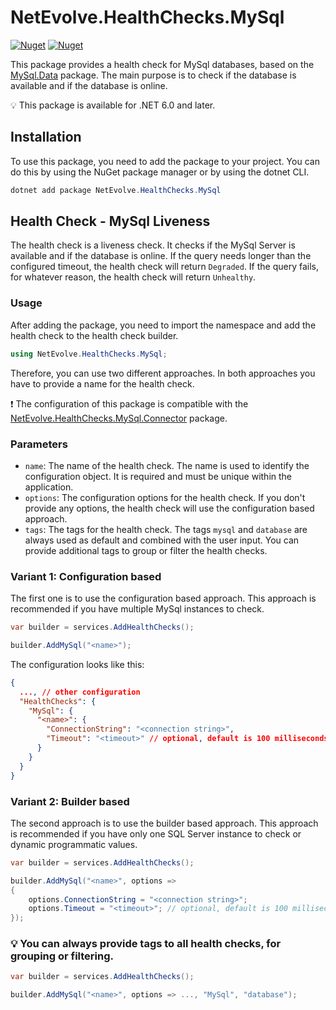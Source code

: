 # NetEvolve.HealthChecks.MySql

[![Nuget](https://img.shields.io/nuget/v/NetEvolve.HealthChecks.MySql?logo=nuget)](https://www.nuget.org/packages/NetEvolve.HealthChecks.MySql/)
[![Nuget](https://img.shields.io/nuget/dt/NetEvolve.HealthChecks.MySql?logo=nuget)](https://www.nuget.org/packages/NetEvolve.HealthChecks.MySql/)

This package provides a health check for MySql databases, based on the [MySql.Data](https://www.nuget.org/packages/MySql.Data/) package. The main purpose is to check if the database is available and if the database is online.

:bulb: This package is available for .NET 6.0 and later.

## Installation
To use this package, you need to add the package to your project. You can do this by using the NuGet package manager or by using the dotnet CLI.
```powershell
dotnet add package NetEvolve.HealthChecks.MySql
```

## Health Check - MySql Liveness
The health check is a liveness check. It checks if the MySql Server is available and if the database is online.
If the query needs longer than the configured timeout, the health check will return `Degraded`.
If the query fails, for whatever reason, the health check will return `Unhealthy`.

### Usage
After adding the package, you need to import the namespace and add the health check to the health check builder.
```csharp
using NetEvolve.HealthChecks.MySql;
```
Therefore, you can use two different approaches. In both approaches you have to provide a name for the health check.

:heavy_exclamation_mark: The configuration of this package is compatible with the [NetEvolve.HealthChecks.MySql.Connector](https://www.nuget.org/packages/NetEvolve.HealthChecks.MySql.Connector/) package.

### Parameters
- `name`: The name of the health check. The name is used to identify the configuration object. It is required and must be unique within the application.
- `options`: The configuration options for the health check. If you don't provide any options, the health check will use the configuration based approach.
- `tags`: The tags for the health check. The tags `mysql` and `database` are always used as default and combined with the user input. You can provide additional tags to group or filter the health checks.

### Variant 1: Configuration based
The first one is to use the configuration based approach. This approach is recommended if you have multiple MySql instances to check.
```csharp
var builder = services.AddHealthChecks();

builder.AddMySql("<name>");
```

The configuration looks like this:
```json
{
  ..., // other configuration
  "HealthChecks": {
    "MySql": {
      "<name>": {
        "ConnectionString": "<connection string>",
        "Timeout": "<timeout>" // optional, default is 100 milliseconds
      }
    }
  }
}
```

### Variant 2: Builder based
The second approach is to use the builder based approach. This approach is recommended if you have only one SQL Server instance to check or dynamic programmatic values.
```csharp
var builder = services.AddHealthChecks();

builder.AddMySql("<name>", options =>
{
    options.ConnectionString = "<connection string>";
    options.Timeout = "<timeout>"; // optional, default is 100 milliseconds
});
```

### :bulb: You can always provide tags to all health checks, for grouping or filtering.

```csharp
var builder = services.AddHealthChecks();

builder.AddMySql("<name>", options => ..., "MySql", "database");
```